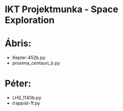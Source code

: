 # IKT Projektmunka - Space Exploration

# Ábris:
- Kepler-452b.py
- proxima_centauri_b.py


# Péter:
- LHS_1140b.py
- trappist-1f.py